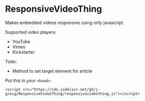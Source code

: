 # ResponsiveVideoThing
Makes embedded videos responsive using only javascript

Supported video players:
* YouTube
* Vimeo
* Kickstarter

Todo:
* Method to set target element for article

Put this in your `<head>`:  

`<script src="https://cdn.jsdelivr.net/gh/j-greig/ResponsiveVideoThing/responsivevideothing.js"></script>`
